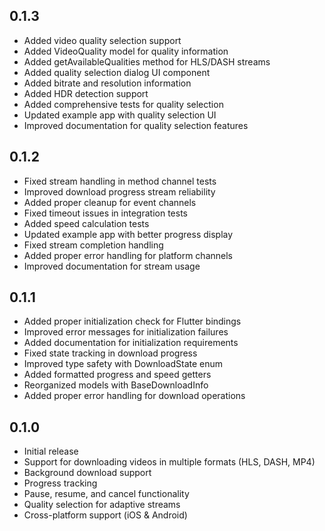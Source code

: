 ## 0.1.3

* Added video quality selection support
* Added VideoQuality model for quality information
* Added getAvailableQualities method for HLS/DASH streams
* Added quality selection dialog UI component
* Added bitrate and resolution information
* Added HDR detection support
* Added comprehensive tests for quality selection
* Updated example app with quality selection UI
* Improved documentation for quality selection features

## 0.1.2

* Fixed stream handling in method channel tests
* Improved download progress stream reliability
* Added proper cleanup for event channels
* Fixed timeout issues in integration tests
* Added speed calculation tests
* Updated example app with better progress display
* Fixed stream completion handling
* Added proper error handling for platform channels
* Improved documentation for stream usage

## 0.1.1

* Added proper initialization check for Flutter bindings
* Improved error messages for initialization failures
* Added documentation for initialization requirements
* Fixed state tracking in download progress
* Improved type safety with DownloadState enum
* Added formatted progress and speed getters
* Reorganized models with BaseDownloadInfo
* Added proper error handling for download operations

## 0.1.0

* Initial release
* Support for downloading videos in multiple formats (HLS, DASH, MP4)
* Background download support
* Progress tracking
* Pause, resume, and cancel functionality
* Quality selection for adaptive streams
* Cross-platform support (iOS & Android)
